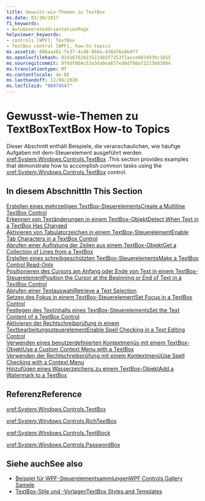 ```yaml
---
title: Gewusst-wie-Themen zu TextBox
ms.date: 03/30/2017
f1_keywords:
- AutoGeneratedOrientationPage
helpviewer_keywords:
- controls [WPF], TextBox
- TextBox control [WPF], how-to topics
ms.assetid: 006aa461-fe37-4cd8-860a-d38d76e8b9f7
ms.openlocfilehash: 82da07620135224b5f7353f2acce087d939c1855
ms.sourcegitcommit: 9f6df084c53a3da0ea657ed0d708a72213683084
ms.translationtype: MT
ms.contentlocale: de-DE
ms.lasthandoff: 12/09/2020
ms.locfileid: "96974547"
---
```

# <a name="textbox-how-to-topics"></a><span data-ttu-id="a1a23-102">Gewusst-wie-Themen zu TextBox</span><span class="sxs-lookup"><span data-stu-id="a1a23-102">TextBox How-to Topics</span></span>
<span data-ttu-id="a1a23-103">Dieser Abschnitt enthält Beispiele, die veranschaulichen, wie häufige Aufgaben mit dem-Steuerelement ausgeführt werden <xref:System.Windows.Controls.TextBox> .</span><span class="sxs-lookup"><span data-stu-id="a1a23-103">This section provides examples that demonstrate how to accomplish common tasks using the <xref:System.Windows.Controls.TextBox> control.</span></span>  
  
## <a name="in-this-section"></a><span data-ttu-id="a1a23-104">In diesem Abschnitt</span><span class="sxs-lookup"><span data-stu-id="a1a23-104">In This Section</span></span>  
 [<span data-ttu-id="a1a23-105">Erstellen eines mehrzeiligen TextBox-Steuerelements</span><span class="sxs-lookup"><span data-stu-id="a1a23-105">Create a Multiline TextBox Control</span></span>](how-to-create-a-multiline-textbox-control.md)  
 [<span data-ttu-id="a1a23-106">Erkennen von Textänderungen in einem TextBox-Objekt</span><span class="sxs-lookup"><span data-stu-id="a1a23-106">Detect When Text in a TextBox Has Changed</span></span>](how-to-detect-when-text-in-a-textbox-has-changed.md)  
 [<span data-ttu-id="a1a23-107">Aktivieren von Tabulatorzeichen in einem TextBox-Steuerelement</span><span class="sxs-lookup"><span data-stu-id="a1a23-107">Enable Tab Characters in a TextBox Control</span></span>](how-to-enable-tab-characters-in-a-textbox-control.md)  
 [<span data-ttu-id="a1a23-108">Abrufen einer Auflistung der Zeilen aus einem TextBox-Objekt</span><span class="sxs-lookup"><span data-stu-id="a1a23-108">Get a Collection of Lines from a TextBox</span></span>](how-to-get-a-collection-of-lines-from-a-textbox.md)  
 [<span data-ttu-id="a1a23-109">Erstellen eines schreibgeschützten TextBox-Steuerelements</span><span class="sxs-lookup"><span data-stu-id="a1a23-109">Make a TextBox Control Read-Only</span></span>](how-to-make-a-textbox-control-read-only.md)  
 [<span data-ttu-id="a1a23-110">Positionieren des Cursors am Anfang oder Ende von Text in einem TextBox-Steuerelement</span><span class="sxs-lookup"><span data-stu-id="a1a23-110">Position the Cursor at the Beginning or End of Text in a TextBox Control</span></span>](position-the-cursor-at-the-beginning-or-end-of-text.md)  
 [<span data-ttu-id="a1a23-111">Abrufen einer Textauswahl</span><span class="sxs-lookup"><span data-stu-id="a1a23-111">Retrieve a Text Selection</span></span>](how-to-retrieve-a-text-selection.md)  
 [<span data-ttu-id="a1a23-112">Setzen des Fokus in einem TextBox-Steuerelement</span><span class="sxs-lookup"><span data-stu-id="a1a23-112">Set Focus in a TextBox Control</span></span>](how-to-set-focus-in-a-textbox-control.md)  
 [<span data-ttu-id="a1a23-113">Festlegen des Textinhalts eines TextBox-Steuerelements</span><span class="sxs-lookup"><span data-stu-id="a1a23-113">Set the Text Content of a TextBox Control</span></span>](how-to-set-the-text-content-of-a-textbox-control.md)  
 [<span data-ttu-id="a1a23-114">Aktivieren der Rechtschreibprüfung in einem Textbearbeitungssteuerelement</span><span class="sxs-lookup"><span data-stu-id="a1a23-114">Enable Spell Checking in a Text Editing Control</span></span>](how-to-enable-spell-checking-in-a-text-editing-control.md)  
 [<span data-ttu-id="a1a23-115">Verwenden eines benutzerdefinierten Kontextmenüs mit einem TextBox-Objekt</span><span class="sxs-lookup"><span data-stu-id="a1a23-115">Use a Custom Context Menu with a TextBox</span></span>](how-to-use-a-custom-context-menu-with-a-textbox.md)  
 [<span data-ttu-id="a1a23-116">Verwenden der Rechtschreibprüfung mit einem Kontextmenü</span><span class="sxs-lookup"><span data-stu-id="a1a23-116">Use Spell Checking with a Context Menu</span></span>](how-to-use-spell-checking-with-a-context-menu.md)  
 [<span data-ttu-id="a1a23-117">Hinzufügen eines Wasserzeichens zu einem TextBox-Objekt</span><span class="sxs-lookup"><span data-stu-id="a1a23-117">Add a Watermark to a TextBox</span></span>](how-to-add-a-watermark-to-a-textbox.md)  
  
## <a name="reference"></a><span data-ttu-id="a1a23-118">Referenz</span><span class="sxs-lookup"><span data-stu-id="a1a23-118">Reference</span></span>  
 <xref:System.Windows.Controls.TextBox>  
  
 <xref:System.Windows.Controls.RichTextBox>  
  
 <xref:System.Windows.Controls.TextBlock>  
  
 <xref:System.Windows.Controls.PasswordBox>  
  
## <a name="see-also"></a><span data-ttu-id="a1a23-119">Siehe auch</span><span class="sxs-lookup"><span data-stu-id="a1a23-119">See also</span></span>

- [<span data-ttu-id="a1a23-120">Beispiel für WPF-Steuerelementsammlungen</span><span class="sxs-lookup"><span data-stu-id="a1a23-120">WPF Controls Gallery Sample</span></span>](https://github.com/Microsoft/WPF-Samples/tree/master/Getting%20Started/ControlsAndLayout)
- [<span data-ttu-id="a1a23-121">TextBox-Stile und -Vorlagen</span><span class="sxs-lookup"><span data-stu-id="a1a23-121">TextBox Styles and Templates</span></span>](textbox-styles-and-templates.md)
